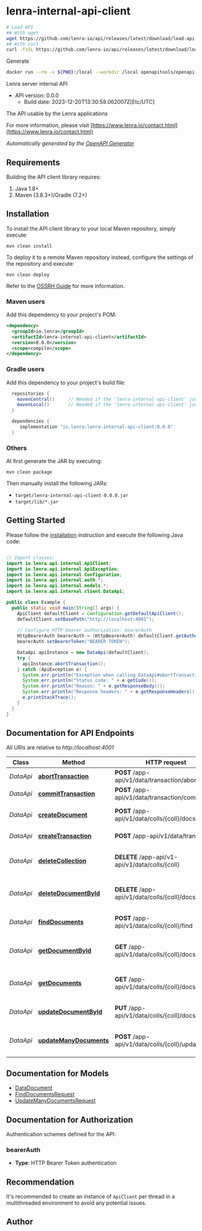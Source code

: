 # lenra-internal-api-client

```bash
# Load API
## With wget
wget https://github.com/lenra-io/api/releases/latest/download/load-api.sh -O - -q | bash
## With curl
curl -fsSL https://github.com/lenra-io/api/releases/latest/download/load-api.sh | bash
```

Generate

```bash
docker run --rm -v ${PWD}:/local --workdir /local openapitools/openapi-generator-cli batch /local/gen-conf/java.yml
```

Lenra server internal API
- API version: 0.0.0
  - Build date: 2023-12-20T13:30:58.062007Z[Etc/UTC]

The API usable by the Lenra applications

  For more information, please visit [https://www.lenra.io/contact.html](https://www.lenra.io/contact.html)

*Automatically generated by the [OpenAPI Generator](https://openapi-generator.tech)*


## Requirements

Building the API client library requires:
1. Java 1.8+
2. Maven (3.8.3+)/Gradle (7.2+)

## Installation

To install the API client library to your local Maven repository, simply execute:

```shell
mvn clean install
```

To deploy it to a remote Maven repository instead, configure the settings of the repository and execute:

```shell
mvn clean deploy
```

Refer to the [OSSRH Guide](http://central.sonatype.org/pages/ossrh-guide.html) for more information.

### Maven users

Add this dependency to your project's POM:

```xml
<dependency>
  <groupId>io.lenra</groupId>
  <artifactId>lenra-internal-api-client</artifactId>
  <version>0.0.0</version>
  <scope>compile</scope>
</dependency>
```

### Gradle users

Add this dependency to your project's build file:

```groovy
  repositories {
    mavenCentral()     // Needed if the 'lenra-internal-api-client' jar has been published to maven central.
    mavenLocal()       // Needed if the 'lenra-internal-api-client' jar has been published to the local maven repo.
  }

  dependencies {
     implementation "io.lenra:lenra-internal-api-client:0.0.0"
  }
```

### Others

At first generate the JAR by executing:

```shell
mvn clean package
```

Then manually install the following JARs:

* `target/lenra-internal-api-client-0.0.0.jar`
* `target/lib/*.jar`

## Getting Started

Please follow the [installation](#installation) instruction and execute the following Java code:

```java

// Import classes:
import io.lenra.api.internal.ApiClient;
import io.lenra.api.internal.ApiException;
import io.lenra.api.internal.Configuration;
import io.lenra.api.internal.auth.*;
import io.lenra.api.internal.models.*;
import io.lenra.api.internal.client.DataApi;

public class Example {
  public static void main(String[] args) {
    ApiClient defaultClient = Configuration.getDefaultApiClient();
    defaultClient.setBasePath("http://localhost:4001");
    
    // Configure HTTP bearer authorization: bearerAuth
    HttpBearerAuth bearerAuth = (HttpBearerAuth) defaultClient.getAuthentication("bearerAuth");
    bearerAuth.setBearerToken("BEARER TOKEN");

    DataApi apiInstance = new DataApi(defaultClient);
    try {
      apiInstance.abortTransaction();
    } catch (ApiException e) {
      System.err.println("Exception when calling DataApi#abortTransaction");
      System.err.println("Status code: " + e.getCode());
      System.err.println("Reason: " + e.getResponseBody());
      System.err.println("Response headers: " + e.getResponseHeaders());
      e.printStackTrace();
    }
  }
}

```

## Documentation for API Endpoints

All URIs are relative to *http://localhost:4001*

Class | Method | HTTP request | Description
------------ | ------------- | ------------- | -------------
*DataApi* | [**abortTransaction**](docs/DataApi.md#abortTransaction) | **POST** /app-api/v1/data/transaction/abort | Aborts a transaction
*DataApi* | [**commitTransaction**](docs/DataApi.md#commitTransaction) | **POST** /app-api/v1/data/transaction/commit | Commits a transaction
*DataApi* | [**createDocument**](docs/DataApi.md#createDocument) | **POST** /app-api/v1/data/colls/{coll}/docs | Creates a document in database
*DataApi* | [**createTransaction**](docs/DataApi.md#createTransaction) | **POST** /app-api/v1/data/transaction | Creates a transaction
*DataApi* | [**deleteCollection**](docs/DataApi.md#deleteCollection) | **DELETE** /app-api/v1-api/v1/data/colls/{coll} | Deletes a collection from database
*DataApi* | [**deleteDocumentById**](docs/DataApi.md#deleteDocumentById) | **DELETE** /app-api/v1/data/colls/{coll}/docs/{id} | Deletes a document from database
*DataApi* | [**findDocuments**](docs/DataApi.md#findDocuments) | **POST** /app-api/v1/data/colls/{coll}/find | Finds documents in database
*DataApi* | [**getDocumentById**](docs/DataApi.md#getDocumentById) | **GET** /app-api/v1/data/colls/{coll}/docs/{id} | Gets a document from database
*DataApi* | [**getDocuments**](docs/DataApi.md#getDocuments) | **GET** /app-api/v1/data/colls/{coll}/docs | Gets documents from database
*DataApi* | [**updateDocumentById**](docs/DataApi.md#updateDocumentById) | **PUT** /app-api/v1/data/colls/{coll}/docs/{id} | Updates a document in database
*DataApi* | [**updateManyDocuments**](docs/DataApi.md#updateManyDocuments) | **POST** /app-api/v1/data/colls/{coll}/updateMany | Updates many documents in database


## Documentation for Models

 - [DataDocument](docs/DataDocument.md)
 - [FindDocumentsRequest](docs/FindDocumentsRequest.md)
 - [UpdateManyDocumentsRequest](docs/UpdateManyDocumentsRequest.md)


<a id="documentation-for-authorization"></a>
## Documentation for Authorization


Authentication schemes defined for the API:
<a id="bearerAuth"></a>
### bearerAuth

- **Type**: HTTP Bearer Token authentication


## Recommendation

It's recommended to create an instance of `ApiClient` per thread in a multithreaded environment to avoid any potential issues.

## Author




